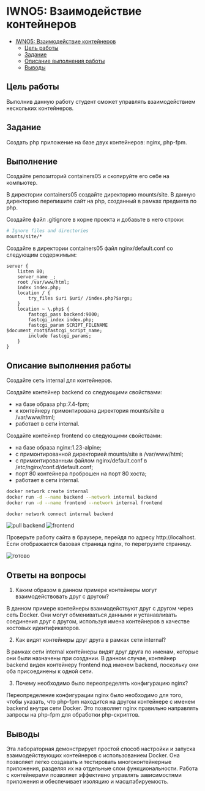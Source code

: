 # IWNO5: Взаимодействие контейнеров

- [IWNO5: Взаимодействие контейнеров](#iwno5-взаимодействие-контейнеров)
  - [Цель работы](#цель-работы)
  - [Задание](#задание)
  - [Описание выполнения работы](#описание-выполнения-работы)
  - [Выводы](#выводы)

## Цель работы
Выполнив данную работу студент сможет управлять взаимодействием нескольких контейнеров.
## Задание
Создать php приложение на базе двух контейнеров: nginx, php-fpm.
## Выполнение

Создайте репозиторий containers05 и скопируйте его себе на компьютер.

В директории containers05 создайте директорию mounts/site. В данную директорию перепишите сайт на php, созданный в рамках предмета по php.

Создайте файл .gitignore в корне проекта и добавьте в него строки:

```bash
# Ignore files and directories
mounts/site/*
```
Создайте в директории containers05 файл nginx/default.conf со следующим содержимым:
```
server {
    listen 80;
    server_name _;
    root /var/www/html;
    index index.php;
    location / {
        try_files $uri $uri/ /index.php?$args;
    }
    location ~ \.php$ {
        fastcgi_pass backend:9000;
        fastcgi_index index.php;
        fastcgi_param SCRIPT_FILENAME $document_root$fastcgi_script_name;
        include fastcgi_params;
    }
}
```

## Описание выполнения работы

Создайте сеть internal для контейнеров.

Создайте контейнер backend со следующими свойствами:

  * на базе образа php:7.4-fpm;
  * к контейнеру примонтирована директория mounts/site в /var/www/html;
  * работает в сети internal.

Создайте контейнер frontend со следующими свойствами:

  * на базе образа nginx:1.23-alpine;
  * c примонтированной директорией mounts/site в /var/www/html;
  * с примонтированным файлом nginx/default.conf в /etc/nginx/conf.d/default.conf;
  * порт 80 контейнера проброшен на порт 80 хоста;
  * работает в сети internal.

```bash
docker network create internal
docker run -d --name backend --network internal backend
docker run -d --name frontend --network internal frontend
```
```bash
docker network connect internal backend
```
![pull backend](https://github.com/Salam4ik666/containers05/assets/159524637/80abe2a6-36c7-4748-b92e-fefd6f18f0f1)
![frontend](https://github.com/Salam4ik666/containers05/assets/159524637/f4cdec8f-0314-4920-acfb-d558b9f66e30)

Проверьте работу сайта в браузере, перейдя по адресу http://localhost. Если отображается базовая страница nginx, то перегрузите страницу.

![готово](https://github.com/Salam4ik666/containers05/assets/159524637/32bd6186-f396-4646-883c-c335175d6a5d)



## Ответы на вопросы

1. Каким образом в данном примере контейнеры могут взаимодействовать друг с другом?

В данном примере контейнеры взаимодействуют друг с другом через сеть Docker. Они могут обмениваться данными и устанавливать соединения друг с другом, используя имена контейнеров в качестве хостовых идентификаторов.

2. Как видят контейнеры друг друга в рамках сети internal?

В рамках сети internal контейнеры видят друг друга по именам, которые они были назначены при создании. В данном случае, контейнер backend виден контейнеру frontend под именем backend, поскольку они оба присоединены к одной сети.

3. Почему необходимо было переопределять конфигурацию nginx?

Переопределение конфигурации nginx было необходимо для того, чтобы указать, что php-fpm находится на другом контейнере с именем backend внутри сети Docker. Это позволяет nginx правильно направлять запросы на php-fpm для обработки php-скриптов.

## Выводы

Эта лабораторная демонстрирует простой способ настройки и запуска взаимодействующих контейнеров с использованием Docker. Она позволяет легко создавать и тестировать многоконтейнерные приложения, разделяя их на отдельные слои функциональности. Работа с контейнерами позволяет эффективно управлять зависимостями приложения и обеспечивает изоляцию и масштабируемость.
